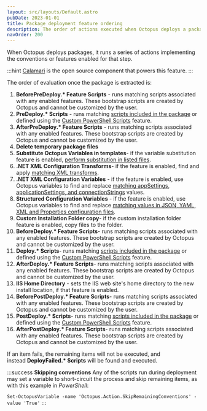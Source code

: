 ```yaml
---
layout: src/layouts/Default.astro
pubDate: 2023-01-01
title: Package deployment feature ordering
description: The order of actions executed when Octopus deploys a package.
navOrder: 200
---
```


When Octopus deploys packages, it runs a series of actions implementing the conventions or features enabled for that step.

:::hint
[Calamari](https://github.com/OctopusDeploy/Calamari) is the open source component that powers this feature.
:::

The order of evaluation once the package is extracted is:

1. **BeforePreDeploy.\* Feature Scripts** - runs matching scripts associated with any enabled features. These bootstrap scripts are created by Octopus and cannot be customized by the user.
2. **PreDeploy.\* Scripts** - runs matching [scripts included in the package](/docs/deployments/custom-scripts/scripts-in-packages/) or defined using the [Custom PowerShell Scripts](/docs/deployments/custom-scripts/scripts-in-packages/#scripts-in-package-steps) feature.
3. **AfterPreDeploy.\* Feature Scripts** - runs matching scripts associated with any enabled features. These bootstrap scripts are created by Octopus and cannot be customized by the user.
4. **Delete temporary package files**
5. **Substitute Octopus Variables in templates**- if the variable substitution feature is enabled, [perform substitution in listed files](/docs/projects/steps/configuration-features/substitute-variables-in-templates/).
6. **.NET XML Configuration Transforms**- if the feature is enabled, find and apply [matching XML transforms](/docs/projects/steps/configuration-features/configuration-transforms/).
7. **.NET XML Configuration Variables** - if the feature is enabled, use Octopus variables to find and replace [matching appSettings, applicationSettings, and connectionStrings](/docs/projects/steps/configuration-features/xml-configuration-variables-feature/) values.
8. **Structured Configuration Variables** - if the feature is enabled, use Octopus variables to find and replace [matching values in JSON, YAML, XML and Properties configuration files](/docs/projects/steps/configuration-features/structured-configuration-variables-feature/).
9. **Custom Installation Folder copy**- if the custom installation folder feature is enabled, copy files to the folder.
10. **BeforeDeploy.\* Feature Scripts**- runs matching scripts associated with any enabled features. These bootstrap scripts are created by Octopus and cannot be customized by the user.
11. **Deploy.\* Scripts**- runs matching [scripts included in the package](/docs/deployments/custom-scripts/scripts-in-packages/) or defined using the [Custom PowerShell Scripts](/docs/deployments/custom-scripts/scripts-in-packages/#scripts-in-package-steps) feature.
12. **AfterDeploy.\* Feature Scripts**- runs matching scripts associated with any enabled features. These bootstrap scripts are created by Octopus and cannot be customized by the user.
13. **IIS Home Directory** - sets the IIS web site's home directory to the new install location, if that feature is enabled.
14. **BeforePostDeploy.\* Feature Scripts**- runs matching scripts associated with any enabled features. These bootstrap scripts are created by Octopus and cannot be customized by the user.
15. **PostDeploy.\* Scripts**- runs matching [scripts included in the package](/docs/deployments/custom-scripts/scripts-in-packages/) or defined using the [Custom PowerShell Scripts](/docs/deployments/custom-scripts/scripts-in-packages/#scripts-in-package-steps) feature.
16. **AfterPostDeploy.\* Feature Scripts**- runs matching scripts associated with any enabled features. These bootstrap scripts are created by Octopus and cannot be customized by the user.

If an item fails, the remaining items will not be executed, and instead **DeployFailed.\* Scripts** will be found and executed.

:::success
**Skipping conventions**
Any of the scripts run during deployment may set a variable to short-circuit the process and skip remaining items, as with this example in *PowerShell*:

`Set-OctopusVariable -name 'Octopus.Action.SkipRemainingConventions' -value 'True'`
:::
